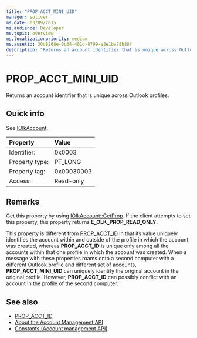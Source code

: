 ```yaml
---
title: "PROP_ACCT_MINI_UID"
manager: soliver
ms.date: 03/09/2015
ms.audience: Developer
ms.topic: overview
ms.localizationpriority: medium
ms.assetid: 30d8268e-0c64-401d-8799-e8e1ba78b88f
description: "Returns an account identifier that is unique across Outlook profiles."
---
```


# PROP_ACCT_MINI_UID

Returns an account identifier that is unique across Outlook profiles.
  
## Quick info

See [IOlkAccount](iolkaccount.md).
  
|Property|Value|
|:-----|:-----|
|Identifier:  <br/> |0x0003  <br/> |
|Property type:  <br/> |PT_LONG  <br/> |
|Property tag:  <br/> |0x00030003  <br/> |
|Access:  <br/> |Read-only  <br/> |
   
## Remarks

Get this property by using [IOlkAccount::GetProp](iolkaccount-getprop.md). If the client attempts to set this property, this property returns **E_OLK_PROP_READ_ONLY**. 
  
This property is different from [PROP_ACCT_ID](prop_acct_id.md) in that its value uniquely identifies the account within and outside of the profile in which the account was created, whereas **PROP_ACCT_ID** is unique only among all the accounts within that one profile in which the account was created. When a message with these properties roams onto a second computer with a different Outlook profile and different set of accounts, **PROP_ACCT_MINI_UID** can uniquely identify the original account in the original profile. However, **PROP_ACCT_ID** can possibly conflict with an account in the profile of the second computer. 
  
## See also

- [PROP_ACCT_ID](prop_acct_id.md)  
- [About the Account Management API](about-the-account-management-api.md) 
- [Constants (Account management API)](constants-account-management-api.md)

